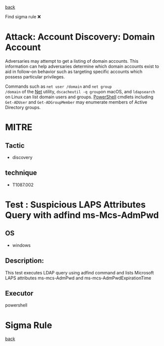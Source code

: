 
[back](../index.md)

Find sigma rule :x: 

# Attack: Account Discovery: Domain Account 

Adversaries may attempt to get a listing of domain accounts. This information can help adversaries determine which domain accounts exist to aid in follow-on behavior such as targeting specific accounts which possess particular privileges.

Commands such as <code>net user /domain</code> and <code>net group /domain</code> of the [Net](https://attack.mitre.org/software/S0039) utility, <code>dscacheutil -q group</code>on macOS, and <code>ldapsearch</code> on Linux can list domain users and groups. [PowerShell](https://attack.mitre.org/techniques/T1059/001) cmdlets including <code>Get-ADUser</code> and <code>Get-ADGroupMember</code> may enumerate members of Active Directory groups.  

# MITRE
## Tactic
  - discovery


## technique
  - T1087.002


# Test : Suspicious LAPS Attributes Query with adfind ms-Mcs-AdmPwd
## OS
  - windows


## Description:
This test executes LDAP query using adfind command and lists Microsoft LAPS attributes ms-mcs-AdmPwd and ms-mcs-AdmPwdExpirationTime

## Executor
powershell

# Sigma Rule


[back](../index.md)

